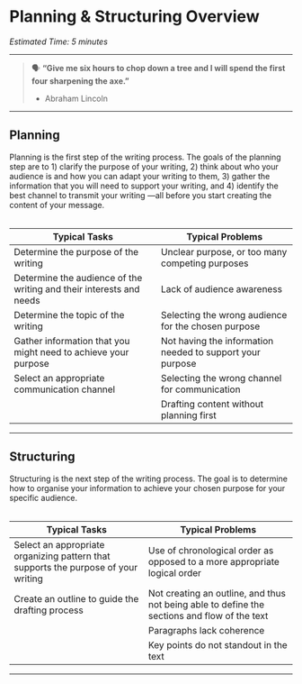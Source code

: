 # Planning & Structuring Overview

*Estimated Time: 5 minutes*

---

> 🗣 **“Give me six hours to chop down a tree and I will spend the first four sharpening the axe.”**
>
> - Abraham Lincoln

---

## Planning 

Planning is the first step of the writing process. The goals of the planning step are to 1) clarify the purpose of your writing, 2) think about who your audience is and how you can adapt your writing to them, 3) gather the information that you will need to support your writing, and 4) identify the best channel to transmit your writing —all before you start creating the content of your message.
<br/><br/> 

| **Typical Tasks** | **Typical Problems** | 
| --- | --- |
| Determine the purpose of the writing | Unclear purpose, or too many competing purposes |
| Determine the audience of the writing and their interests and needs | Lack of audience awareness |
| Determine the topic of the writing | Selecting the wrong audience for the chosen purpose |
| Gather information that you might need to achieve your purpose | Not having the information needed to support your purpose |
| Select an appropriate communication channel | Selecting the wrong channel for communication |
| | Drafting content without planning first |

---

## Structuring

Structuring is the next step of the writing process. The goal is to determine how to organise your information to achieve your chosen purpose for your specific audience.
<br/><br/> 

| **Typical Tasks** | **Typical Problems** | 
| --- | --- |
| Select an appropriate organizing pattern that supports the purpose of your writing | Use of chronological order as opposed to a more appropriate logical order|
| Create an outline to guide the drafting process| Not creating an outline, and thus not being able to define the sections and flow of the text|
| | Paragraphs lack coherence |
| | Key points do not standout in the text|

---
